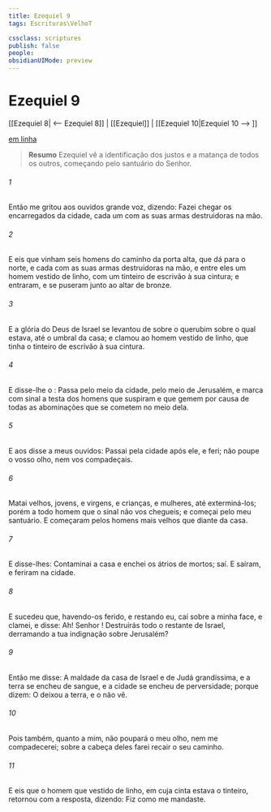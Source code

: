 ```yaml
---
title: Ezequiel 9
tags: Escrituras\VelhoT

cssclass: scriptures
publish: false
people:
obsidianUIMode: preview
---
```


# Ezequiel 9
[[Ezequiel 8| <-- Ezequiel 8]] | [[Ezequiel]] | [[Ezequiel 10|Ezequiel 10 --> ]]

[em linha](https://churchofjesuschrist.org/study/scriptures/ot/ezek/9?lang=por)

> __Resumo__
Ezequiel vê a identificação dos justos e a matança de todos os outros, começando pelo santuário do Senhor.

###### 1 
Então me gritou aos ouvidos  grande voz, dizendo: Fazei chegar os encarregados da cidade, cada um com as suas armas destruidoras na mão.

###### 2 
E eis que vinham seis homens do caminho da porta alta, que dá para o norte, e cada  com as suas armas destruidoras na mão, e entre eles um homem vestido de linho, com um tinteiro de escrivão à sua cintura; e entraram, e se puseram junto ao altar de bronze.

###### 3 
E a glória do Deus de Israel se levantou de sobre o querubim sobre o qual estava, até o umbral da casa; e clamou ao homem vestido de linho, que tinha o tinteiro de escrivão à sua cintura.

###### 4 
E disse-lhe o : Passa pelo meio da cidade, pelo meio de Jerusalém, e marca com  sinal a testa dos homens que suspiram e que gemem por causa de todas as abominações que se cometem no meio dela.

###### 5 
E aos  disse a meus ouvidos: Passai pela cidade após ele, e feri; não poupe o vosso olho, nem vos compadeçais.

###### 6 
Matai velhos, jovens, e virgens, e crianças, e mulheres, até exterminá-los; porém a todo homem que  o sinal não vos chegueis; e começai pelo meu santuário. E começaram pelos homens mais velhos que  diante da casa.

###### 7 
E disse-lhes: Contaminai a casa e enchei os átrios de mortos; saí. E saíram, e feriram na cidade.

###### 8 
E sucedeu que, havendo-os ferido, e restando eu, caí sobre a minha face, e clamei, e disse: Ah! Senhor ! Destruirás todo o restante de Israel, derramando a tua indignação sobre Jerusalém?

###### 9 
Então me disse: A maldade da casa de Israel e de Judá  grandíssima, e a terra se encheu de sangue, e a cidade se encheu de perversidade; porque dizem: O  deixou a terra, e o  não vê.

###### 10 
Pois também, quanto a mim, não poupará o meu olho, nem me compadecerei; sobre a cabeça deles farei recair o seu caminho.

###### 11 
E eis que o homem que  vestido de linho, em cuja cinta estava o tinteiro, retornou com a resposta, dizendo: Fiz como me mandaste.

